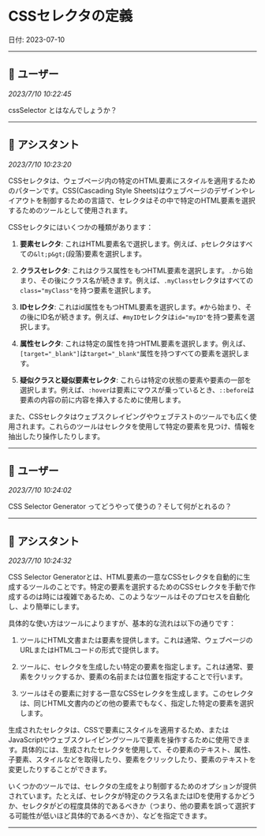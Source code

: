 # CSSセレクタの定義

日付: 2023-07-10

---

## 👤 ユーザー
*2023/7/10 10:22:45*

cssSelector とはなんでしょうか？

---

## 🤖 アシスタント
*2023/7/10 10:23:20*

CSSセレクタは、ウェブページ内の特定のHTML要素にスタイルを適用するためのパターンです。CSS(Cascading Style Sheets)はウェブページのデザインやレイアウトを制御するための言語で、セレクタはその中で特定のHTML要素を選択するためのツールとして使用されます。

CSSセレクタにはいくつかの種類があります：

1. **要素セレクタ**: これはHTML要素名で選択します。例えば、`p`セレクタはすべての`&lt;p&gt;`(段落)要素を選択します。

2. **クラスセレクタ**: これはクラス属性をもつHTML要素を選択します。`.`から始まり、その後にクラス名が続きます。例えば、`.myClass`セレクタはすべての`class="myClass"`を持つ要素を選択します。

3. **IDセレクタ**: これはid属性をもつHTML要素を選択します。`#`から始まり、その後にID名が続きます。例えば、`#myID`セレクタは`id="myID"`を持つ要素を選択します。

4. **属性セレクタ**: これは特定の属性を持つHTML要素を選択します。例えば、`[target="_blank"]`は`target="_blank"`属性を持つすべての要素を選択します。

5. **疑似クラスと疑似要素セレクタ**: これらは特定の状態の要素や要素の一部を選択します。例えば、`:hover`は要素にマウスが乗っているとき、`::before`は要素の内容の前に内容を挿入するために使用します。

また、CSSセレクタはウェブスクレイピングやウェブテストのツールでも広く使用されます。これらのツールはセレクタを使用して特定の要素を見つけ、情報を抽出したり操作したりします。

---

## 👤 ユーザー
*2023/7/10 10:24:02*

CSS Selector Generator ってどうやって使うの？そして何がとれるの？

---

## 🤖 アシスタント
*2023/7/10 10:24:32*

CSS Selector Generatorとは、HTML要素の一意なCSSセレクタを自動的に生成するツールのことです。特定の要素を選択するためのCSSセレクタを手動で作成するのは時には複雑であるため、このようなツールはそのプロセスを自動化し、より簡単にします。

具体的な使い方はツールによりますが、基本的な流れは以下の通りです：

1. ツールにHTML文書または要素を提供します。これは通常、ウェブページのURLまたはHTMLコードの形式で提供します。

2. ツールに、セレクタを生成したい特定の要素を指定します。これは通常、要素をクリックするか、要素の名前または位置を指定することで行います。

3. ツールはその要素に対する一意なCSSセレクタを生成します。このセレクタは、同じHTML文書内のどの他の要素でもなく、指定した特定の要素を選択します。

生成されたセレクタは、CSSで要素にスタイルを適用するため、またはJavaScriptやウェブスクレイピングツールで要素を操作するために使用できます。具体的には、生成されたセレクタを使用して、その要素のテキスト、属性、子要素、スタイルなどを取得したり、要素をクリックしたり、要素のテキストを変更したりすることができます。

いくつかのツールでは、セレクタの生成をより制御するためのオプションが提供されています。たとえば、セレクタが特定のクラス名またはIDを使用するかどうか、セレクタがどの程度具体的であるべきか（つまり、他の要素を誤って選択する可能性が低いほど具体的であるべきか）、などを指定できます。

---
